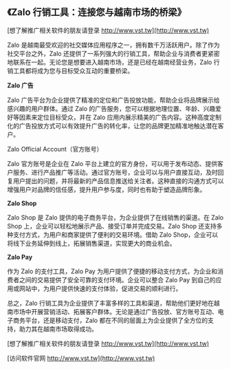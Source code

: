## **《Zalo 行销工具：连接您与越南市场的桥梁》**

[想了解推广相关软件的朋友请登录 http://www.vst.tw](http://www.vst.tw)

Zalo 是越南最受欢迎的社交媒体应用程序之一，拥有数千万活跃用户。除了作为社交平台之外，Zalo 还提供了一系列强大的行销工具，帮助企业与消费者更紧密地联系在一起。无论您是想要进入越南市场，还是已经在越南经营业务，Zalo 行销工具都将成为您与目标受众互动的重要桥梁。

**Zalo 广告**

Zalo 广告平台为企业提供了精准的定位和广告投放功能，帮助企业将品牌展示给感兴趣的用户群体。通过 Zalo 的广告服务，您可以根据地理位置、年龄、兴趣爱好等因素来定位目标受众，并在 Zalo 应用内展示精美的广告内容。这种高度定制化的广告投放方式可以有效提升广告的转化率，让您的品牌更加精准地触达潜在客户。

Zalo Official Account（官方账号）

Zalo 官方账号是企业在 Zalo 平台上建立的官方身份，可以用于发布动态、提供客户服务、进行产品推广等活动。通过官方账号，企业可以与用户直接互动，及时回复用户提出的问题，并将最新的产品信息推送给关注者。这种直接的沟通方式可以增强用户对品牌的信任感，提升用户参与度，同时也有助于塑造品牌形象。

**Zalo Shop**

Zalo Shop 是 Zalo 提供的电子商务平台，为企业提供了在线销售的渠道。在 Zalo Shop 上，企业可以轻松地展示产品、接受订单并完成交易。Zalo Shop 还支持多种支付方式，为用户和商家提供了便利的交易环境。借助 Zalo Shop，企业可以将线下业务延伸到线上，拓展销售渠道，实现更大的商业机会。

**Zalo Pay**

作为 Zalo 的支付工具，Zalo Pay 为用户提供了便捷的移动支付方式，为企业和消费者之间的交易提供了安全可靠的支付环境。企业可以整合 Zalo Pay 到自己的应用或网站中，为用户提供快速的支付体验，促进交易的顺利进行。

总之，Zalo 行销工具为企业提供了丰富多样的工具和渠道，帮助他们更好地在越南市场中开展营销活动、拓展客户群体。无论是通过广告投放、官方账号互动、电子商务平台，还是移动支付，Zalo 都在不同的层面上为企业提供了全方位的支持，助力其在越南市场取得成功。

[想了解推广相关软件的朋友请登录 http://www.vst.tw](http://www.vst.tw)


[访问软件官网 http://www.vst.tw](http://www.vst.tw)
